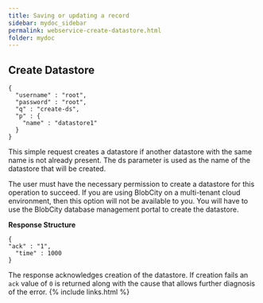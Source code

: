 ```yaml
---
title: Saving or updating a record
sidebar: mydoc_sidebar
permalink: webservice-create-datastore.html
folder: mydoc
---
```


## Create Datastore

```
{
  "username" : "root",
  "password" : "root",
  "q" : "create-ds",
  "p" : {
    "name" : "datastore1"
  }
}
```

This simple request creates a datastore if another datastore with the same name is not already present. The ds parameter is used as the name of the datastore that will be created.

The user must have the necessary permission to create a datastore for this operation to succeed. If you are using BlobCity on a multi-tenant cloud environment, then this option will not be available to you. You will have to use the BlobCity database management portal to create the datastore.

**Response Structure**

```
{
"ack" : "1",
  "time" : 1000
}
```

The response acknowledges creation of the datastore. If creation fails an `ack` value of `0` is returned along with the cause that allows further diagnosis of the error.
{% include links.html %}
